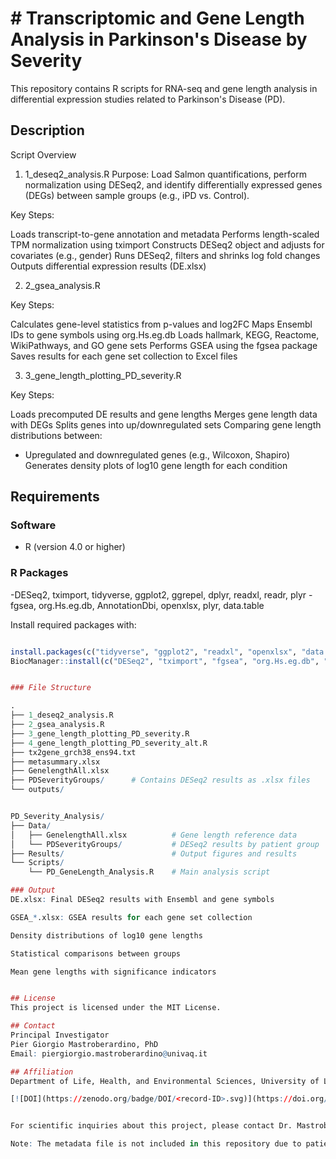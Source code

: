 # # Transcriptomic and Gene Length Analysis in Parkinson's Disease by Severity

This repository contains R scripts for RNA-seq and gene length analysis in differential expression studies related to Parkinson's Disease (PD).

## Description

Script Overview

1. 1_deseq2_analysis.R
Purpose: Load Salmon quantifications, perform normalization using DESeq2, and identify differentially expressed genes (DEGs) between sample groups (e.g., iPD vs. Control).

Key Steps:

Loads transcript-to-gene annotation and metadata
Performs length-scaled TPM normalization using tximport
Constructs DESeq2 object and adjusts for covariates (e.g., gender)
Runs DESeq2, filters and shrinks log fold changes
Outputs differential expression results (DE.xlsx)


2. 2_gsea_analysis.R

Key Steps:

Calculates gene-level statistics from p-values and log2FC
Maps Ensembl IDs to gene symbols using org.Hs.eg.db
Loads hallmark, KEGG, Reactome, WikiPathways, and GO gene sets
Performs GSEA using the fgsea package
Saves results for each gene set collection to Excel files


3. 3_gene_length_plotting_PD_severity.R

Key Steps:

Loads precomputed DE results and gene lengths
Merges gene length data with DEGs
Splits genes into up/downregulated sets
Comparing gene length distributions between:
   - Upregulated and downregulated genes (e.g., Wilcoxon, Shapiro)
Generates density plots of log10 gene length for each condition



## Requirements

### Software
- R (version 4.0 or higher)

### R Packages

-DESeq2, tximport, tidyverse, ggplot2, ggrepel, dplyr, readxl, readr, plyr
-fgsea, org.Hs.eg.db, AnnotationDbi, openxlsx, plyr, data.table


Install required packages with:
```R

install.packages(c("tidyverse", "ggplot2", "readxl", "openxlsx", "data.table", "plyr", "readr", "dplyr"))
BiocManager::install(c("DESeq2", "tximport", "fgsea", "org.Hs.eg.db", "AnnotationDbi"))


### File Structure

.
├── 1_deseq2_analysis.R
├── 2_gsea_analysis.R
├── 3_gene_length_plotting_PD_severity.R
├── 4_gene_length_plotting_PD_severity_alt.R
├── tx2gene_grch38_ens94.txt
├── metasummary.xlsx
├── GenelengthAll.xlsx
├── PDSeverityGroups/      # Contains DESeq2 results as .xlsx files
└── outputs/


PD_Severity_Analysis/
├── Data/
│   ├── GenelengthAll.xlsx          # Gene length reference data
│   └── PDSeverityGroups/           # DESeq2 results by patient group
├── Results/                        # Output figures and results
└── Scripts/
    └── PD_GeneLength_Analysis.R    # Main analysis script

### Output
DE.xlsx: Final DESeq2 results with Ensembl and gene symbols

GSEA_*.xlsx: GSEA results for each gene set collection

Density distributions of log10 gene lengths

Statistical comparisons between groups

Mean gene lengths with significance indicators


## License
This project is licensed under the MIT License.

## Contact
Principal Investigator
Pier Giorgio Mastroberardino, PhD
Email: piergiorgio.mastroberardino@univaq.it

## Affiliation
Department of Life, Health, and Environmental Sciences, University of L'Aquila, L'Aquila, Italy.

[![DOI](https://zenodo.org/badge/DOI/<record‑ID>.svg)](https://doi.org/<record‑DOI>)


For scientific inquiries about this project, please contact Dr. Mastroberardino directly. For technical issues with the code, please open an issue in this repository.

Note: The metadata file is not included in this repository due to patient privacy concerns. These data can be requested from the PPMI website.
